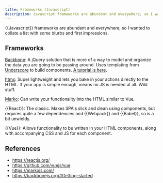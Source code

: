 ```yaml
---
title: Frameworks (Javascript)
description: Javascript frameworks are abundant and everywhere, so I wanted to collate a list with some blurbs and first impressions.
---
```


{{Javascript}} frameworks are abundant and everywhere, so I wanted to collate a list with some blurbs and first impressions.

## Frameworks

[Backbone](https://backbonejs.org/#Getting-started): A jQuery solution that is more of a way to model and organize the data you are going to be passing around. Uses templating from [Underscore](https://underscorejs.org/) to build components. [A tutorial is here](https://adrianmejia.com/backbone-dot-js-for-absolute-beginners-getting-started/).

[htmx](https://htmx.org/): Super lightweight and lets you bake in your actions directly to the HTML. If your app is simple enough, means no JS is needed at all. Wild stuff.

[Marko](https://markojs.com/): Can write your functionality into the HTML similar to Vue. 

{{React}}: The classic. Makes SPA's slick and clean using components, but requires quite a few dependencies and {{Webpack}} and {{Babel}}, so is a bit unwieldy.

{{Vue}}: Allows functionality to be written in your HTML components, along with accompanying CSS and JS for each component.

## References

- https://reactjs.org/
- https://github.com/vuejs/vue
- https://markojs.com/
- https://backbonejs.org/#Getting-started